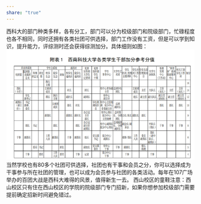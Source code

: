 ```yaml
---
share: "true"
---
```


西科大的部门种类多样，各有分工，部门可以分为校级部门和院级部门，忙碌程度也各不相同，同时还拥有各类社团可供选择，部门工作没有工资，但是可以学到知识，提升能力，评综测时还会获得综测加分。具体细则如图：
![加分细则](照片/加分表.png)
当然学校也有80多个社团可供选择，社团也有干事和会员之分，你可以选择成为干事参与所在社团的管理，也可以成为会员参与社团的各类活动。每年在107广场举办的百团大战是西科大难得的风景，值得新生一去。
西山校区的童鞋注意：西山校区只有住在西山校区的学院的院级部门专门招新，如果你想参加校级部门需要提前确定招新时间避免错过。